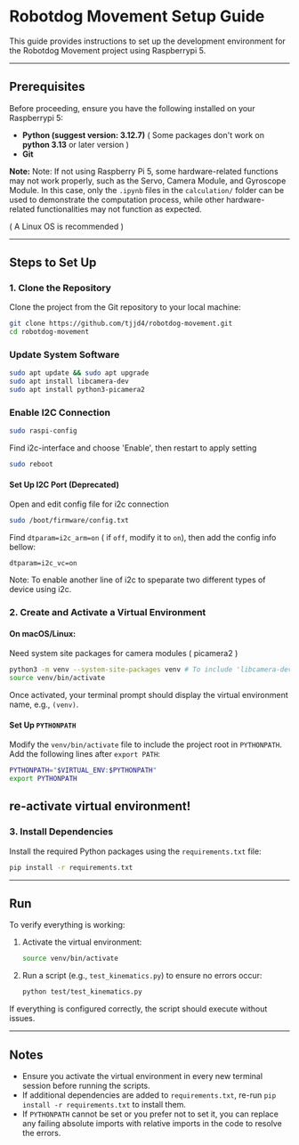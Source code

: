 # Robotdog Movement Setup Guide

This guide provides instructions to set up the development environment for the Robotdog Movement project using Raspberrypi 5.

---

## Prerequisites

Before proceeding, ensure you have the following installed on your Raspberrypi 5:
- **Python (suggest version: 3.12.7)** ( Some packages don't work on **python 3.13** or later version )
- **Git**

**Note:** Note: If not using Raspberry Pi 5, some hardware-related functions may not work properly, such as the Servo, Camera Module, and Gyroscope Module. In this case, only the `.ipynb` files in the `calculation/` folder can be used to demonstrate the computation process, while other hardware-related functionalities may not function as expected.

( A Linux OS is recommended )

---

## Steps to Set Up

### 1. Clone the Repository

Clone the project from the Git repository to your local machine:
```bash
git clone https://github.com/tjjd4/robotdog-movement.git
cd robotdog-movement
```

### Update System Software
```bash
sudo apt update && sudo apt upgrade
sudo apt install libcamera-dev
sudo apt install python3-picamera2
```

### Enable I2C Connection
```bash
sudo raspi-config
```
Find i2c-interface and choose 'Enable', then restart to apply setting
```bash
sudo reboot
```
#### Set Up I2C Port (Deprecated)
Open and edit config file for i2c connection
```bash
sudo /boot/firmware/config.txt
```
Find `dtparam=i2c_arm=on` ( if `off`, modify it to `on`), then add the config info bellow:
```text
dtparam=i2c_vc=on
```
Note: To enable another line of i2c to speparate two different types of device using i2c.

### 2. Create and Activate a Virtual Environment

#### On macOS/Linux:
Need system site packages for camera modules ( picamera2 )
```bash
python3 -m venv --system-site-packages venv # To include 'libcamera-dev' and 'python3-picamera2' with correct matched versions
source venv/bin/activate
```

Once activated, your terminal prompt should display the virtual environment name, e.g., `(venv)`.

#### Set Up `PYTHONPATH`

Modify the `venv/bin/activate` file to include the project root in `PYTHONPATH`. Add the following lines after `export PATH`:
```bash
PYTHONPATH="$VIRTUAL_ENV:$PYTHONPATH"
export PYTHONPATH
```
re-activate virtual environment!
---

### 3. Install Dependencies

Install the required Python packages using the `requirements.txt` file:
```bash
pip install -r requirements.txt
```
---

## Run

To verify everything is working:

1. Activate the virtual environment:
   ```bash
   source venv/bin/activate
   ```

2. Run a script (e.g., `test_kinematics.py`) to ensure no errors occur:
   ```bash
   python test/test_kinematics.py
   ```

If everything is configured correctly, the script should execute without issues.

---

## Notes

- Ensure you activate the virtual environment in every new terminal session before running the scripts.
- If additional dependencies are added to `requirements.txt`, re-run `pip install -r requirements.txt` to install them.
- If `PYTHONPATH` cannot be set or you prefer not to set it, you can replace any failing absolute imports with relative imports in the code to resolve the errors.
